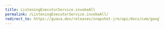 ```yaml
---
title: ListeningExecutorService.invokeAll
permalink: /ListeningExecutorService.invokeAll/
redirect_to: https://guava.dev/releases/snapshot-jre/api/docs/com/google/common/util/concurrent/ListeningExecutorService.html#invokeAll-java.util.Collection-
---
```

